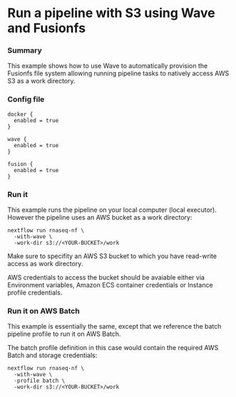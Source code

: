 # Run a pipeline with S3 using Wave and Fusionfs

### Summary 

This example shows how to use Wave to automatically provision the Fusionfs file system allowing  running pipeline tasks to natively access AWS S3 as a work directory.


### Config file 


```
docker {
  enabled = true
}

wave { 
  enabled = true
} 

fusion {
  enabled = true
}
```

### Run it 

This example runs the pipeline on your local computer (local executor). However 
the pipeline uses an AWS bucket as a work directory:

```
nextflow run rnaseq-nf \
  -with-wave \
  -work-dir s3://<YOUR-BUCKET>/work
```

Make sure to specifity an AWS S3 bucket to which you have read-write access as work directory. 

AWS credentials to access the bucket should be avaiable either via Environment variables, Amazon ECS container credentials or Instance profile credentials. 


### Run it on AWS Batch

This example is essentially the same, except that we  reference the batch pipeline profile to run it on AWS Batch. 

The batch profile definition in this case would contain the required AWS Batch and storage credentials:

```
nextflow run rnaseq-nf \
  -with-wave \
  -profile batch \
  -work-dir s3://<YOUR-BUCKET>/work
```
